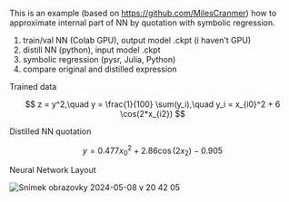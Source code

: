 This is an example (based on https://github.com/MilesCranmer) how to approximate internal part of NN by quotation with symbolic regression. 

1. train/val NN (Colab GPU), output model .ckpt (i haven't GPU)
2. distill NN (python), input model .ckpt
3. symbolic regression (pysr, Julia, Python)
4. compare original and distilled expression


Trained data 

$$ z = y^2,\quad y = \frac{1}{100} \sum(y_i),\quad y_i = x_{i0}^2 + 6 \cos(2*x_{i2}) $$

Distilled NN quotation

$$ y = 0.477 x_{0}^{2} + 2.86 \cos{\left(2 x_{2} \right)} - 0.905 $$


Neural Network Layout

![Snímek obrazovky 2024-05-08 v 20 42 05](https://github.com/lILogit/NN.symbolic.regression/assets/19894845/6c6b53dc-c68e-4425-acba-48c7ac94aae1)


